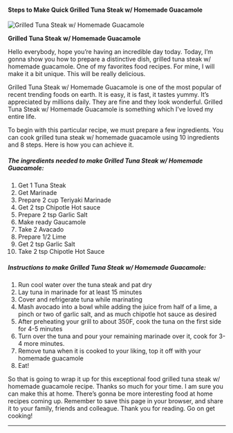             

#### Steps to Make Quick Grilled Tuna Steak w/ Homemade Guacamole

![Grilled Tuna Steak w/ Homemade Guacamole](https://img-global.cpcdn.com/recipes/5738570497130496/751x532cq70/grilled-tuna-steak-w-homemade-guacamole-recipe-main-photo.jpg)

**Grilled Tuna Steak w/ Homemade Guacamole**

Hello everybody, hope you’re having an incredible day today. Today, I’m gonna show you how to prepare a distinctive dish, grilled tuna steak w/ homemade guacamole. One of my favorites food recipes. For mine, I will make it a bit unique. This will be really delicious.

Grilled Tuna Steak w/ Homemade Guacamole is one of the most popular of recent trending foods on earth. It is easy, it is fast, it tastes yummy. It’s appreciated by millions daily. They are fine and they look wonderful. Grilled Tuna Steak w/ Homemade Guacamole is something which I’ve loved my entire life.

To begin with this particular recipe, we must prepare a few ingredients. You can cook grilled tuna steak w/ homemade guacamole using 10 ingredients and 8 steps. Here is how you can achieve it.

##### The ingredients needed to make Grilled Tuna Steak w/ Homemade Guacamole:

1.  Get 1 Tuna Steak
2.  Get Marinade
3.  Prepare 2 cup Teriyaki Marinade
4.  Get 2 tsp Chipotle Hot sauce
5.  Prepare 2 tsp Garlic Salt
6.  Make ready Gaucamole
7.  Take 2 Avacado
8.  Prepare 1/2 Lime
9.  Get 2 tsp Garlic Salt
10.  Take 2 tsp Chipotle Hot Sauce

##### Instructions to make Grilled Tuna Steak w/ Homemade Guacamole:

1.  Run cool water over the tuna steak and pat dry
2.  Lay tuna in marinade for at least 15 minutes
3.  Cover and refrigerate tuna while marinating
4.  Mash avocado into a bowl while adding the juice from half of a lime, a pinch or two of garlic salt, and as much chipotle hot sauce as desired
5.  After preheating your grill to about 350F, cook the tuna on the first side for 4-5 minutes
6.  Turn over the tuna and pour your remaining marinade over it, cook for 3-4 more minutes.
7.  Remove tuna when it is cooked to your liking, top it off with your homemade guacamole
8.  Eat!

So that is going to wrap it up for this exceptional food grilled tuna steak w/ homemade guacamole recipe. Thanks so much for your time. I am sure you can make this at home. There’s gonna be more interesting food at home recipes coming up. Remember to save this page in your browser, and share it to your family, friends and colleague. Thank you for reading. Go on get cooking!

* * *